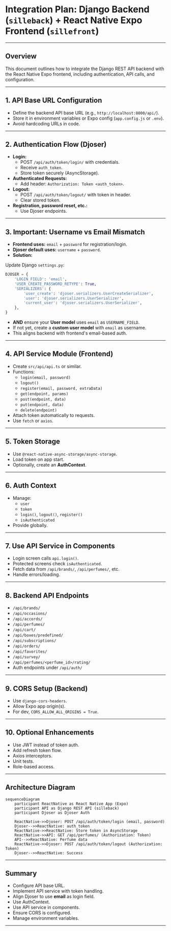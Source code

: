 # Integration Plan: Django Backend (`silleback`) + React Native Expo Frontend (`sillefront`)

---

## Overview

This document outlines how to integrate the Django REST API backend with the React Native Expo frontend, including authentication, API calls, and configuration.

---

## 1. API Base URL Configuration

- Define the backend API base URL (e.g., `http://localhost:8000/api/`).
- Store it in environment variables or Expo config (`app.config.js` or `.env`).
- Avoid hardcoding URLs in code.

---

## 2. Authentication Flow (Djoser)

- **Login:**
  - POST `/api/auth/token/login/` with credentials.
  - Receive `auth_token`.
  - Store token securely (AsyncStorage).
- **Authenticated Requests:**
  - Add header: `Authorization: Token <auth_token>`.
- **Logout:**
  - POST `/api/auth/token/logout/` with token in header.
  - Clear stored token.
- **Registration, password reset, etc.:**
  - Use Djoser endpoints.

---

## 3. Important: Username vs Email Mismatch

- **Frontend uses:** `email` + `password` for registration/login.
- **Djoser default uses:** `username` + `password`.
- **Solution:**

Update Django `settings.py`:

```python
DJOSER = {
    'LOGIN_FIELD': 'email',
    'USER_CREATE_PASSWORD_RETYPE': True,
    'SERIALIZERS': {
        'user_create': 'djoser.serializers.UserCreateSerializer',
        'user': 'djoser.serializers.UserSerializer',
        'current_user': 'djoser.serializers.UserSerializer',
    },
}
```

- **AND** ensure your **User model** uses `email` as `USERNAME_FIELD`.
- If not yet, create a **custom user model** with `email` as username.
- This aligns backend with frontend's email-based auth.

---

## 4. API Service Module (Frontend)

- Create `src/api/api.ts` or similar.
- Functions:
  - `login(email, password)`
  - `logout()`
  - `register(email, password, extraData)`
  - `get(endpoint, params)`
  - `post(endpoint, data)`
  - `put(endpoint, data)`
  - `delete(endpoint)`
- Attach token automatically to requests.
- Use `fetch` or `axios`.

---

## 5. Token Storage

- Use `@react-native-async-storage/async-storage`.
- Load token on app start.
- Optionally, create an **AuthContext**.

---

## 6. Auth Context

- Manage:
  - `user`
  - `token`
  - `login()`, `logout()`, `register()`
  - `isAuthenticated`
- Provide globally.

---

## 7. Use API Service in Components

- Login screen calls `api.login()`.
- Protected screens check `isAuthenticated`.
- Fetch data from `/api/brands/`, `/api/perfumes/`, etc.
- Handle errors/loading.

---

## 8. Backend API Endpoints

- `/api/brands/`
- `/api/occasions/`
- `/api/accords/`
- `/api/perfumes/`
- `/api/cart/`
- `/api/boxes/predefined/`
- `/api/subscriptions/`
- `/api/orders/`
- `/api/favorites/`
- `/api/survey/`
- `/api/perfumes/<perfume_id>/rating/`
- Auth endpoints under `/api/auth/`

---

## 9. CORS Setup (Backend)

- Use `django-cors-headers`.
- Allow Expo app origin(s).
- For dev, `CORS_ALLOW_ALL_ORIGINS = True`.

---

## 10. Optional Enhancements

- Use JWT instead of token auth.
- Add refresh token flow.
- Axios interceptors.
- Unit tests.
- Role-based access.

---

## Architecture Diagram

```mermaid
sequenceDiagram
    participant ReactNative as React Native App (Expo)
    participant API as Django REST API (silleback)
    participant Djoser as Djoser Auth

    ReactNative->>Djoser: POST /api/auth/token/login (email, password)
    Djoser-->>ReactNative: auth_token
    ReactNative->>ReactNative: Store token in AsyncStorage
    ReactNative->>API: GET /api/perfumes/ (Authorization: Token)
    API-->>ReactNative: Perfume data
    ReactNative->>Djoser: POST /api/auth/token/logout (Authorization: Token)
    Djoser-->>ReactNative: Success
```

---

## Summary

- Configure API base URL.
- Implement API service with token handling.
- Align Djoser to use **email** as login field.
- Use AuthContext.
- Use API service in components.
- Ensure CORS is configured.
- Manage environment variables.

---